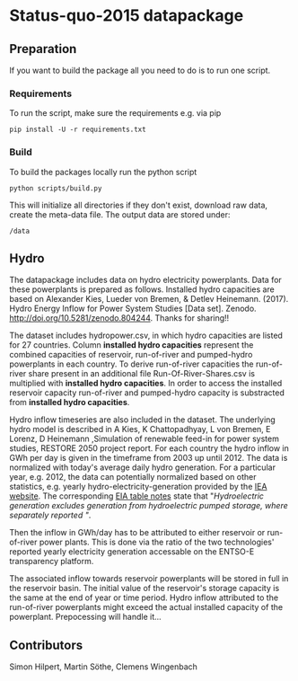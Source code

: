 # Status-quo-2015 datapackage

## Preparation

If you want to build the package all you need to do is to run one script.

### Requirements

To run the script, make sure the requirements e.g. via pip

    pip install -U -r requirements.txt


### Build

To build the packages locally run the python script

    python scripts/build.py

This will initialize all directories if they don't exist, download raw data,
create the meta-data file. The output data are stored under:

    /data


## Hydro

The datapackage includes data on hydro electricity powerplants. Data for these powerplants is prepared as follows.
Installed hydro capacities are based on Alexander Kies, Lueder von Bremen, & Detlev Heinemann. (2017). Hydro Energy Inflow for Power System Studies [Data set]. Zenodo. http://doi.org/10.5281/zenodo.804244.
Thanks for sharing!!

The dataset includes hydropower.csv, in which hydro capacities are listed for 27 countries. Column **installed hydro capacities** represent the combined capacities of reservoir, run-of-river and pumped-hydro powerplants in each country. To derive run-of-river capacities the run-of-river share present in an additional file Run-Of-River-Shares.csv is multiplied with **installed hydro capacities**. In order to access the installed reservoir capacity run-of-river and pumped-hydro capacity is substracted from **installed hydro capacities**.

Hydro inflow timeseries are also included in the dataset. The underlying hydro model is described in A Kies, K Chattopadhyay, L von Bremen, E Lorenz, D Heinemann ,Simulation of renewable feed-in for power system studies, RESTORE 2050 project report. For each country the hydro inflow in GWh per day is given in the timeframe from 2003 up until 2012. The data is normalized with today's average daily hydro generation. For a particular year, e.g. 2012, the data can potentially normalized based on other statistics, e.g. yearly hydro-electricity-generation provided by the [IEA website](https://www.eia.gov/beta/international/data/browser/#/?pa=000000000000000000000000000000g&c=00280008002gg0040000000000400000gg0004000008&ct=0&ug=8&tl_type=a&tl_id=12-A&vs=INTL.33-12-AUT-BKWH.A&vo=0&v=H&start=2011&end=2015&s=INTL.33-12-DEU-BKWH.A). The corresponding [EIA table notes](https://www.eia.gov/beta/international/data/browser/views/partials/table_notes.html) state that "*Hydroelectric generation excludes generation from hydroelectric pumped storage, where separately reported "*.

Then the inflow in GWh/day has to be attributed to either reservoir or run-of-river power plants. This is done via the ratio of the two technologies' reported yearly electricity generation accessable on the ENTSO-E transparency platform.

The associated inflow towards reservoir powerplants will be stored in full in the reservoir basin. The initial value of the reservoir's storage capacity is the same at the end of year or time period. Hydro inflow attributed to the run-of-river powerplants might exceed the actual installed capacity of the powerplant. Prepocessing will handle it...

## Contributors

Simon Hilpert, Martin Söthe, Clemens Wingenbach
